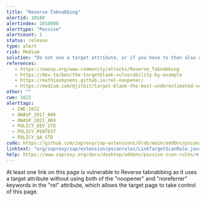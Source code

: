 ```yaml
---
title: "Reverse Tabnabbing"
alertid: 10108
alertindex: 1010800
alerttype: "Passive"
alertcount: 1
status: release
type: alert
risk: Medium
solution: "Do not use a target attribute, or if you have to then also add the attribute: rel=\"noopener noreferrer\"."
references:
   - https://owasp.org/www-community/attacks/Reverse_Tabnabbing
   - https://dev.to/ben/the-targetblank-vulnerability-by-example
   - https://mathiasbynens.github.io/rel-noopener/
   - https://medium.com/@jitbit/target-blank-the-most-underestimated-vulnerability-ever-96e328301f4c
other: ""
cwe: 1022
alerttags: 
  - CWE-1022
  - OWASP_2017_A06
  - OWASP_2021_A04
  - POLICY_DEV_STD
  - POLICY_PENTEST
  - POLICY_QA_STD
code: https://github.com/zaproxy/zap-extensions/blob/main/addOns/pscanrules/src/main/java/org/zaproxy/zap/extension/pscanrules/LinkTargetScanRule.java
linktext: "org/zaproxy/zap/extension/pscanrules/LinkTargetScanRule.java"
help: https://www.zaproxy.org/docs/desktop/addons/passive-scan-rules/#id-10108
---
```

At least one link on this page is vulnerable to Reverse tabnabbing as it uses a target attribute without using both of the "noopener" and "noreferrer" keywords in the "rel" attribute, which allows the target page to take control of this page.
